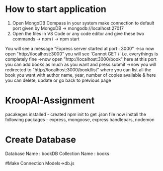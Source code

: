 # How to start application

1. Open MongoDB Compass in your system make connection to default port given by MongoDB -> mongodb://localhost:27017
2. Open the files in VS Code or any code editor and give these two commands 
-> npm i
-> npm start

You will see a message "Express server started at port : 3000"
->so now open "http://localhost:3000" you will see 'Cannot GET /' i.e. everythings is completely fine
->now open "http://localhost:3000/book" here at this port you can add books as much as you want and press submit
->now you will redirected to "http://localhost:3000/book/list" where you can list all the book you want with author name, year, number of copies available & here you can delete, update or go back to previous page



# KroopAI-Assignment
pacakeges installed - created npm init to get .json file
now install the following packages - express, mongoose, express handlebars, nodemon

# Create Database

Database Name : bookDB
Collection Name : books

#Make Connection
Models->db.js
       
